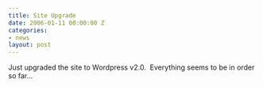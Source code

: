 ```yaml
---
title: Site Upgrade
date: 2006-01-11 00:00:00 Z
categories:
- news
layout: post
---
```


Just upgraded the site to Wordpress v2.0.  Everything seems to be in order so far...

